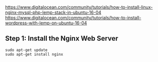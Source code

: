 https://www.digitalocean.com/community/tutorials/how-to-install-linux-nginx-mysql-php-lemp-stack-in-ubuntu-16-04
https://www.digitalocean.com/community/tutorials/how-to-install-wordpress-with-lemp-on-ubuntu-16-04
## Step 1: Install the Nginx Web Server
```
sudo apt-get update
sudo apt-get install nginx
```
